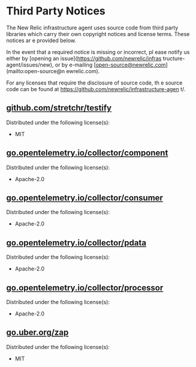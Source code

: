 # Third Party Notices

The New Relic infrastructure agent uses source code from third
party libraries which carry
their own copyright notices and license terms. These notices ar
e provided
below.

In the event that a required notice is missing or incorrect, pl
ease notify us
either by [opening an issue](https://github.com/newrelic/infras
tructure-agent/issues/new),
or by e-mailing [open-source@newrelic.com](mailto:open-source@n
ewrelic.com).

For any licenses that require the disclosure of source code, th
e source code
can be found at https://github.com/newrelic/infrastructure-agen
t/.




## [github.com/stretchr/testify](https://github.com/stretchr/testify)

Distributed under the following license(s):

* MIT



## [go.opentelemetry.io/collector/component](https://go.opentelemetry.io/collector/component)

Distributed under the following license(s):

* Apache-2.0



## [go.opentelemetry.io/collector/consumer](https://go.opentelemetry.io/collector/consumer)

Distributed under the following license(s):

* Apache-2.0



## [go.opentelemetry.io/collector/pdata](https://go.opentelemetry.io/collector/pdata)

Distributed under the following license(s):

* Apache-2.0



## [go.opentelemetry.io/collector/processor](https://go.opentelemetry.io/collector/processor)

Distributed under the following license(s):

* Apache-2.0



## [go.uber.org/zap](https://go.uber.org/zap)

Distributed under the following license(s):

* MIT




